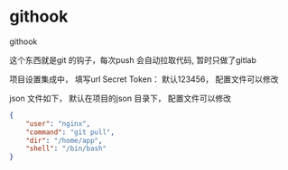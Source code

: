 # githook

githook

这个东西就是git 的钩子，每次push 会自动拉取代码, 暂时只做了gitlab

项目设置集成中， 填写url
Secret Token： 默认123456，  配置文件可以修改

json 文件如下， 默认在项目的json 目录下， 配置文件可以修改
```json
{
    "user": "nginx",
    "command": "git pull",
    "dir": "/home/app",
    "shell": "/bin/bash"
}
```